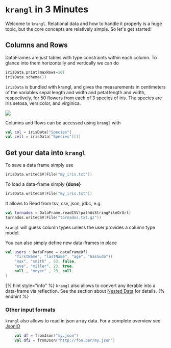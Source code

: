 # `krangl` in 3 Minutes

Welcome to `krangl`. Relational data and how to handle it properly is a huge topic, but the core concepts are relatively simple. So let's get started!

## Columns and Rows


DataFrames are _just_ tables with type constraints within each column. To glance into them horizontally and vertically we can do

```kotlin
irisData.print(maxRows=10)
irisData.schema())
```

`irisData` is bundled with krangl, and  gives the measurements in centimeters of the variables sepal length and width and petal length and width, respectively, for 50 flowers from each of 3 species of iris. The species are Iris setosa, versicolor, and virginica.

![](https://upload.wikimedia.org/wikipedia/commons/thumb/4/49/Iris_germanica_%28Purple_bearded_Iris%29%2C_Wakehurst_Place%2C_UK_-_Diliff.jpg/800px-Iris_germanica_%28Purple_bearded_Iris%29%2C_Wakehurst_Place%2C_UK_-_Diliff.jpg)

Columns and Rows can be accessed using `krangl` with

```kotlin
val col = irisData["Species"]
val cell = irisData["Species"][1]
```

## Get your data into `krangl`

To save a data frame simply use

```kotlin
irisData.writeCSV(File("my_iris.txt"))
```

To load a data-frame simply **{done}**

```kotlin
irisData.writeCSV(File("my_iris.txt"))
```

It allows to Read from tsv, csv, json, jdbc, e.g.

```kotlin
val tornados = DataFrame.readCSV(pathAsStringFileOrUrl)
tornados.writeCSV(File("tornados.txt.gz"))
```

`krangl` will guess column types unless the user provides a column type model.


You can also simply define new data-frames in place

```kotlin
val users : DataFrame = dataFrameOf(
    "firstName", "lastName", "age", "hasSudo")(
    "max", "smith" , 53, false,
    "eva", "miller", 23, true,
    null , "meyer" , 23, null
)
```

{% hint style="info" %}
`krangl` also allows to convert any iterable into a data-frame via reflection. See the section about [Nested Data](nested_data.md) for details.
{% endhint %}

### Other input formats

`krangl` also allows to read in json array data. For a complete overview see [JsonIO](https://github.com/holgerbrandl/krangl/blob/master/src/main/kotlin/krangl/JsonIO.kt)

```kotlin
    val df = fromJson("my.json")
    val df2 = fromJson("http://foo.bar/my.json")
    
```


